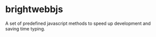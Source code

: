 # brightwebbjs
A set of predefined javascript methods to speed up development and saving time typing.

